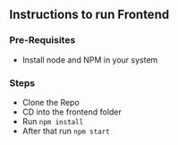 ## Instructions to run Frontend

### Pre-Requisites
* Install node and NPM in your system 


### Steps
* Clone the Repo 
* CD into the frontend folder 
* Run ``` npm install ```
* After that run ```npm start```



















